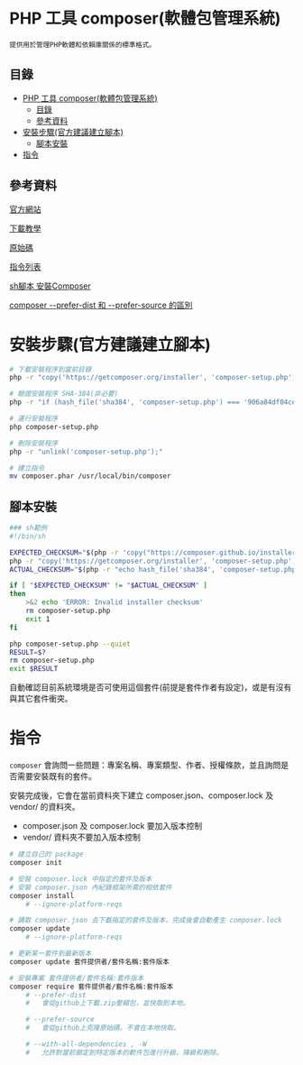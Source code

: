 # PHP 工具 composer(軟體包管理系統)

```
提供用於管理PHP軟體和依賴庫關係的標準格式。
```

## 目錄

- [PHP 工具 composer(軟體包管理系統)](#php-工具-composer軟體包管理系統)
  - [目錄](#目錄)
  - [參考資料](#參考資料)
- [安裝步驟(官方建議建立腳本)](#安裝步驟官方建議建立腳本)
  - [腳本安裝](#腳本安裝)
- [指令](#指令)

## 參考資料

[官方網站](https://getcomposer.org/)

[下載教學](https://getcomposer.org/download/)

[原始碼](https://github.com/composer/composer)

[指令列表](https://getcomposer.org/doc/03-cli.md)

[sh腳本 安裝Composer](https://getcomposer.org/doc/faqs/how-to-install-composer-programmatically.md)

[composer --prefer-dist 和 --prefer-source 的區別](https://www.itread01.com/content/1545115698.html)

# 安裝步驟(官方建議建立腳本)

```bash
# 下載安裝程序到當前目錄
php -r "copy('https://getcomposer.org/installer', 'composer-setup.php');"

# 驗證安裝程序 SHA-384(非必要)
php -r "if (hash_file('sha384', 'composer-setup.php') === '906a84df04cea2aa72f40b5f787e49f22d4c2f19492ac310e8cba5b96ac8b64115ac402c8cd292b8a03482574915d1a8') { echo 'Installer verified'; } else { echo 'Installer corrupt'; unlink('composer-setup.php'); } echo PHP_EOL;"

# 運行安裝程序
php composer-setup.php

# 刪除安裝程序
php -r "unlink('composer-setup.php');"

# 建立指令
mv composer.phar /usr/local/bin/composer
```

## 腳本安裝

```sh
### sh範例
#!/bin/sh

EXPECTED_CHECKSUM="$(php -r 'copy("https://composer.github.io/installer.sig", "php://stdout");')"
php -r "copy('https://getcomposer.org/installer', 'composer-setup.php');"
ACTUAL_CHECKSUM="$(php -r "echo hash_file('sha384', 'composer-setup.php');")"

if [ "$EXPECTED_CHECKSUM" != "$ACTUAL_CHECKSUM" ]
then
	>&2 echo 'ERROR: Invalid installer checksum'
	rm composer-setup.php
	exit 1
fi

php composer-setup.php --quiet
RESULT=$?
rm composer-setup.php
exit $RESULT
```

自動確認目前系統環境是否可使用這個套件(前提是套件作者有設定)，或是有沒有與其它套件衝突。

# 指令

`composer` 會詢問一些問題：專案名稱、專案類型、作者、授權條款，並且詢問是否需要安裝既有的套件。

安裝完成後，它會在當前資料夾下建立 composer.json、composer.lock 及 vendor/ 的資料夾。

* composer.json 及 composer.lock 要加入版本控制
* vendor/ 資料夾不要加入版本控制

```bash
# 建立自己的 package
composer init
```

```bash
# 安裝 composer.lock 中指定的套件及版本
# 安裝 composer.json 內紀錄框架所需的相依套件
composer install
	# --ignore-platform-reqs

# 讀取 composer.json 去下載指定的套件及版本，完成後會自動產生 composer.lock
composer update
	# --ignore-platform-reqs

# 更新某一套件到最新版本
composer update 套件提供者/套件名稱:套件版本

# 安裝專案 套件提供者/套件名稱:套件版本
composer require 套件提供者/套件名稱:套件版本
	# --prefer-dist
	# 	會從github上下載.zip壓縮包，並快取到本地。

	# --prefer-source
	# 	會從github上克隆原始碼，不會在本地快取。

	# --with-all-dependencies , -W
	#	允許對當前鎖定到特定版本的軟件包進行升級、降級和刪除。
```
